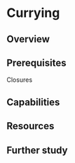 # Currying

## Overview

## Prerequisites
Closures

## Capabilities


## Resources


## Further study
